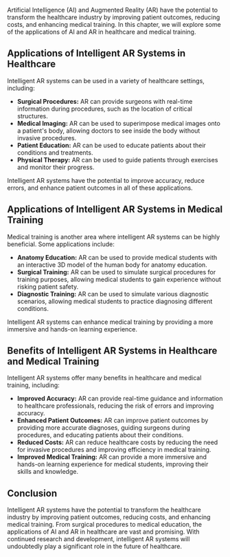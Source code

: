 
Artificial Intelligence (AI) and Augmented Reality (AR) have the potential to transform the healthcare industry by improving patient outcomes, reducing costs, and enhancing medical training. In this chapter, we will explore some of the applications of AI and AR in healthcare and medical training.

Applications of Intelligent AR Systems in Healthcare
----------------------------------------------------

Intelligent AR systems can be used in a variety of healthcare settings, including:

* **Surgical Procedures:** AR can provide surgeons with real-time information during procedures, such as the location of critical structures.
* **Medical Imaging:** AR can be used to superimpose medical images onto a patient's body, allowing doctors to see inside the body without invasive procedures.
* **Patient Education:** AR can be used to educate patients about their conditions and treatments.
* **Physical Therapy:** AR can be used to guide patients through exercises and monitor their progress.

Intelligent AR systems have the potential to improve accuracy, reduce errors, and enhance patient outcomes in all of these applications.

Applications of Intelligent AR Systems in Medical Training
----------------------------------------------------------

Medical training is another area where intelligent AR systems can be highly beneficial. Some applications include:

* **Anatomy Education:** AR can be used to provide medical students with an interactive 3D model of the human body for anatomy education.
* **Surgical Training:** AR can be used to simulate surgical procedures for training purposes, allowing medical students to gain experience without risking patient safety.
* **Diagnostic Training:** AR can be used to simulate various diagnostic scenarios, allowing medical students to practice diagnosing different conditions.

Intelligent AR systems can enhance medical training by providing a more immersive and hands-on learning experience.

Benefits of Intelligent AR Systems in Healthcare and Medical Training
---------------------------------------------------------------------

Intelligent AR systems offer many benefits in healthcare and medical training, including:

* **Improved Accuracy:** AR can provide real-time guidance and information to healthcare professionals, reducing the risk of errors and improving accuracy.
* **Enhanced Patient Outcomes:** AR can improve patient outcomes by providing more accurate diagnoses, guiding surgeons during procedures, and educating patients about their conditions.
* **Reduced Costs:** AR can reduce healthcare costs by reducing the need for invasive procedures and improving efficiency in medical training.
* **Improved Medical Training:** AR can provide a more immersive and hands-on learning experience for medical students, improving their skills and knowledge.

Conclusion
----------

Intelligent AR systems have the potential to transform the healthcare industry by improving patient outcomes, reducing costs, and enhancing medical training. From surgical procedures to medical education, the applications of AI and AR in healthcare are vast and promising. With continued research and development, intelligent AR systems will undoubtedly play a significant role in the future of healthcare.
